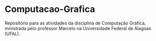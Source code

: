 # Computacao-Grafica

Repositório para as atividades da disciplina de Computação Gráfica, ministrada pelo professor Marcelo na Universidade Federal de Alagoas (UFAL).
